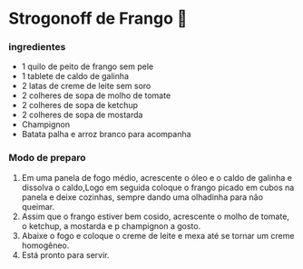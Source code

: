 # Strogonoff de Frango :chicken:

### ingredientes

- 1 quilo de peito de frango sem pele
- 1 tablete de caldo de galinha
- 2 latas de creme de leite sem  soro
- 2 colheres de sopa de molho de tomate
- 2 colheres de sopa de ketchup
- 2 colheres de sopa de mostarda
- Champignon
- Batata palha e arroz branco para acompanha

### Modo de preparo ###

1. Em uma panela de fogo médio, acrescente o óleo e o caldo de galinha e dissolva o caldo,Logo em seguida coloque o frango picado em cubos na panela e deixe cozinhas, sempre dando uma olhadinha para não queimar.
2. Assim que o frango estiver bem cosido, acrescente o molho de tomate, o ketchup, a mostarda e p champignon a gosto.
3. Abaixe o fogo e coloque o creme de leite e mexa até se tornar um creme homogêneo.
4. Está pronto para servir.





